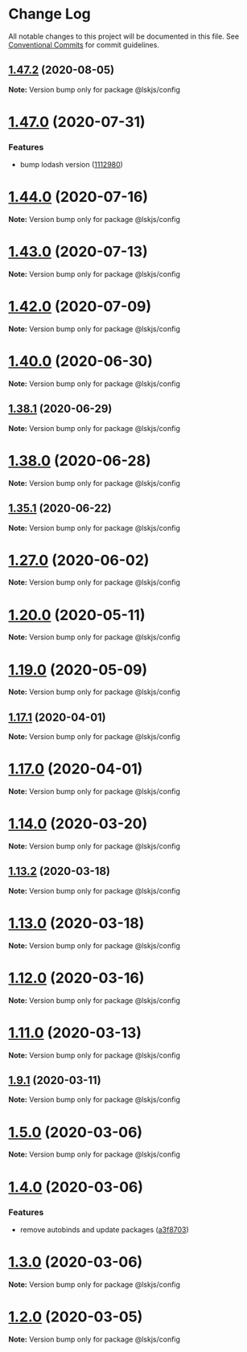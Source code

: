 # Change Log

All notable changes to this project will be documented in this file.
See [Conventional Commits](https://conventionalcommits.org) for commit guidelines.

## [1.47.2](https://github.com/lskjs/modules/tree/master/packages/config/compare/v1.47.1...v1.47.2) (2020-08-05)

**Note:** Version bump only for package @lskjs/config





# [1.47.0](https://github.com/lskjs/modules/tree/master/packages/config/compare/v1.46.0...v1.47.0) (2020-07-31)


### Features

* bump lodash version ([1112980](https://github.com/lskjs/modules/tree/master/packages/config/commit/1112980c289c4dfc2d921e20032c73f4231957d7))





# [1.44.0](https://github.com/lskjs/modules/tree/master/packages/config/compare/v1.43.0...v1.44.0) (2020-07-16)

**Note:** Version bump only for package @lskjs/config





# [1.43.0](https://github.com/lskjs/modules/tree/master/packages/config/compare/v1.42.0...v1.43.0) (2020-07-13)

**Note:** Version bump only for package @lskjs/config





# [1.42.0](https://github.com/lskjs/modules/tree/master/packages/config/compare/v1.41.2...v1.42.0) (2020-07-09)

**Note:** Version bump only for package @lskjs/config





# [1.40.0](https://github.com/lskjs/modules/tree/master/packages/config/compare/v1.39.1...v1.40.0) (2020-06-30)

**Note:** Version bump only for package @lskjs/config





## [1.38.1](https://github.com/lskjs/modules/tree/master/packages/config/compare/v1.38.0...v1.38.1) (2020-06-29)

**Note:** Version bump only for package @lskjs/config





# [1.38.0](https://github.com/lskjs/modules/tree/master/packages/config/compare/v1.37.0...v1.38.0) (2020-06-28)

**Note:** Version bump only for package @lskjs/config





## [1.35.1](https://github.com/lskjs/modules/tree/master/packages/config/compare/v1.35.0...v1.35.1) (2020-06-22)

**Note:** Version bump only for package @lskjs/config





# [1.27.0](https://github.com/lskjs/modules/tree/master/packages/config/compare/v1.26.0...v1.27.0) (2020-06-02)

**Note:** Version bump only for package @lskjs/config





# [1.20.0](https://github.com/lskjs/modules/tree/master/packages/config/compare/v1.19.0...v1.20.0) (2020-05-11)

**Note:** Version bump only for package @lskjs/config





# [1.19.0](https://github.com/lskjs/modules/tree/master/packages/config/compare/v1.18.1...v1.19.0) (2020-05-09)

**Note:** Version bump only for package @lskjs/config





## [1.17.1](https://github.com/lskjs/modules/tree/master/packages/config/compare/v1.17.0...v1.17.1) (2020-04-01)

**Note:** Version bump only for package @lskjs/config





# [1.17.0](https://github.com/lskjs/modules/tree/master/packages/config/compare/v1.16.0...v1.17.0) (2020-04-01)

**Note:** Version bump only for package @lskjs/config





# [1.14.0](https://github.com/lskjs/modules/tree/master/packages/config/compare/v1.13.3...v1.14.0) (2020-03-20)

**Note:** Version bump only for package @lskjs/config





## [1.13.2](https://github.com/lskjs/modules/tree/master/packages/config/compare/v1.13.1...v1.13.2) (2020-03-18)

**Note:** Version bump only for package @lskjs/config





# [1.13.0](https://github.com/lskjs/modules/tree/master/packages/config/compare/v1.12.0...v1.13.0) (2020-03-18)

**Note:** Version bump only for package @lskjs/config





# [1.12.0](https://github.com/lskjs/modules/tree/master/packages/config/compare/v1.11.0...v1.12.0) (2020-03-16)

**Note:** Version bump only for package @lskjs/config





# [1.11.0](https://github.com/lskjs/modules/tree/master/packages/config/compare/v1.10.0...v1.11.0) (2020-03-13)

**Note:** Version bump only for package @lskjs/config





## [1.9.1](https://github.com/lskjs/modules/tree/master/packages/config/compare/v1.9.0...v1.9.1) (2020-03-11)

**Note:** Version bump only for package @lskjs/config





# [1.5.0](https://github.com/lskjs/modules/tree/master/packages/config/compare/v1.4.3...v1.5.0) (2020-03-06)

**Note:** Version bump only for package @lskjs/config





# [1.4.0](https://github.com/lskjs/modules/tree/master/packages/config/compare/v1.3.0...v1.4.0) (2020-03-06)


### Features

* remove autobinds and update packages ([a3f8703](https://github.com/lskjs/modules/tree/master/packages/config/commit/a3f87036301c6c37c683839c41c4018406a444d5))





# [1.3.0](https://github.com/lskjs/modules/tree/master/packages/config/compare/v1.2.2...v1.3.0) (2020-03-06)

**Note:** Version bump only for package @lskjs/config





# [1.2.0](https://github.com/lskjs/modules/tree/master/packages/config/compare/v1.1.1...v1.2.0) (2020-03-05)

**Note:** Version bump only for package @lskjs/config
